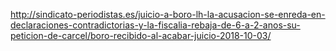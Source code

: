 http://sindicato-periodistas.es/juicio-a-boro-lh-la-acusacion-se-enreda-en-declaraciones-contradictorias-y-la-fiscalia-rebaja-de-6-a-2-anos-su-peticion-de-carcel/boro-recibido-al-acabar-juicio-2018-10-03/
